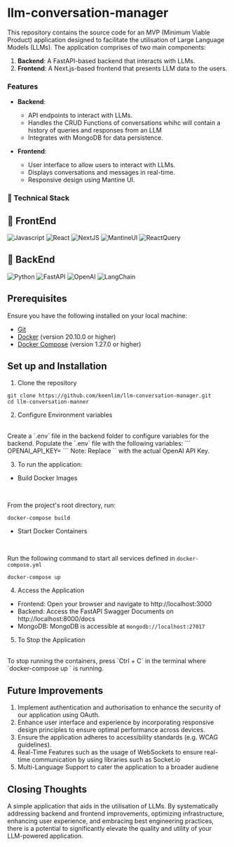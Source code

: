 # llm-conversation-manager

This repository contains the source code for an MVP (Minimum Viable Product) application designed to facilitate the utilisation of Large Language Models (LLMs). The application comprises of two main components: 
1. **Backend**: A FastAPI-based backend that interacts with LLMs. 
2. **Frontend**: A Next.js-based frontend that presents LLM data to the users. 

### Features 
- **Backend**:
    - API endpoints to interact with LLMs. 
    - Handles the CRUD Functions of conversations whihc will contain a history of queries and responses from an LLM
    - Integrates with MongoDB for data persistence. 

- **Frontend**:
    - User interface to allow users to interact with LLMs.
    - Displays conversations and messages in real-time. 
    - Responsive design using Mantine UI. 

### 📌 Technical Stack
<h2> 🤖 FrontEnd </h2>
<img alt = "Javascript" src = "https://img.shields.io/badge/Javascript-F7DF1E?logo=javascript&logoColor=black&style=flat"/>

<img alt = "React" src = "https://img.shields.io/badge/React-61DAFB?logo=react&logoColor=black&style=flat"/>

<img alt = "NextJS" src = "https://img.shields.io/badge/next.js-000000?style=for-the-badge&logo=nextdotjs&logoColor=white"/>

<img alt="MantineUI" src="https://img.shields.io/badge/Mantine%20UI-8A2BE2"/>

<img alt="ReactQuery" src="https://img.shields.io/badge/React%20Query%204-20B2AA"/>


<h2>🤖 BackEnd</h2>
<img alt = "Python" src = "https://img.shields.io/badge/Python-3776AB?logo=python&logoColor=black&style=flat"/>

<img alt = "FastAPI" src = "https://img.shields.io/badge/FastAPI-005571?style=for-the-badge&logo=fastapi"/>

<img alt = "OpenAI" src = "https://img.shields.io/badge/chatGPT-74aa9c?logo=openai&logoColor=white"/>

<img alt = "LangChain" src = "https://img.shields.io/github/v/release/hwchase17/langchain.svg"/>

<h2>Prerequisites</h2>
Ensure you have the following installed on your local machine:

- [Git](https://git-scm.com/downloads)
- [Docker](https://docs.docker.com/get-docker/) (version 20.10.0 or higher)
- [Docker Compose](https://docs.docker.com/compose/install/) (version 1.27.0 or higher)

## Set up and Installation
1. Clone the repository 
```
git clone https://github.com/keenlim/llm-conversation-manager.git
cd llm-conversation-manner
```

2. Configure Environment variables
</br>
Create a `.env` file in the backend folder to configure variables for the backend. Populate the `.env` file with the following variables:
```
OPENAI_API_KEY=<your_openai_api_key>
```
Note: Replace `<your_openai_api_key>` with the actual OpenAI API Key. 

3. To run the application:
- Build Docker Images
</br>

From the project's root directory, run:
```
docker-compose build
```

- Start Docker Containers
</br>

Run the following command to start all services defined in `docker-compose.yml`
```
docker-compose up
```

4. Access the Application
- Frontend: Open your browser and navigate to http://localhost:3000
- Backend: Access the FastAPI Swagger Documents on http://localhost:8000/docs
- MongoDB: MongoDB is accessible at `mongodb://localhost:27017`

5. To Stop the Application
</br>
To stop running the containers, press `Ctrl + C` in the terminal where `docker-compose up ` is running. 

## Future Improvements
1. Implement authentication and authorisation to enhance the security of our application using OAuth.
2. Enhance user interface and experience by incorporating responsive design principles to ensure optimal performance across devices. 
3. Ensure the application adheres to accessibility standards (e.g. WCAG guidelines).
4. Real-Time Features such as the usage of WebSockets to ensure real-time communication by using libraries such as Socket.io
5. Multi-Language Support to cater the application to a broader audiene

## Closing Thoughts
A simple application that aids in the utilisation of LLMs. By systematically addressing backend and frontend improvements, optimizing infrastructure, enhancing user experience, and embracing best engineering practices, there is a potential to significantly elevate the quality and utility of your LLM-powered application. 